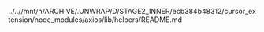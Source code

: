 ../..//mnt/h/ARCHIVE/.UNWRAP/D/STAGE2_INNER/ecb384b48312/cursor_extension/node_modules/axios/lib/helpers/README.md